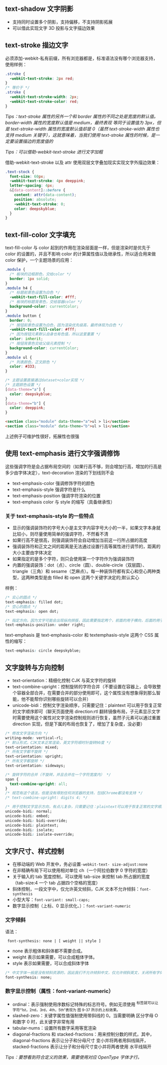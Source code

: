 ## text-shadow 文字阴影

- 支持同时设置多个阴影，支持偏移，不支持阴影拓展
- 可以借此实现文字 3D 投影与文字描边效果

## text-stroke 描边文字

必须添加-webkit-私有前缀，所有浏览器都是，标准语法没有哪个浏览器支持，使用样例：

```css
.stroke {
  -webkit-text-stroke: 2px red;
}
/* 等价于 */
.stroke {
  -webkit-text-stroke-width: 2px;
  -webkit-text-stroke-color: red;
}
```

_Tips：text-stroke 属性的另外一个和 border 属性的不同之处是宽度的默认值。border-width 属性的宽度默认值是 medium，最终表现
等同于设置值为 3px，但是 text-stroke-width 属性的宽度默认值却是 0（虽然 text-stroke-width 属性也支持 medium 关键字），这就意味着，当我们使用 text-stroke 属性的时候，是一定要设置描边的宽度值的_

_Tips：可以借助-webkit-text-stroke 进行文字加粗_

借助-webkit-text-stroke 以及 attr 使用双层文字叠加现实实现文字外描边效果：

```css
.text-stock {
  font-size: 60px;
  -webkit-text-stroke: 4px deeppink;
  letter-spacing: 4px;
  &[data-content]::before {
    content: attr(data-content);
    position: absolute;
    -webkit-text-stroke: 0;
    color: deepskyblue;
  }
}
```

## text-fill-color 文字填充

text-fill-color 与 color 起到的作用在渲染层面是一样，但是渲染时是优先于 color 的设置的，并且不影响 color 的计算属性值以及继承性，所以适合用来做 color 保护，一个主题场景的应用：

```css
.module {
  /* 板块的边框颜色，交给color */
  border: 1px solid;
}
.module h4 {
  /* 标题前景色设置为白色 */
  -webkit-text-fill-color: #fff;
  /* 板块的标题背景色，交给容器color */
  background-color: currentColor;
}
.module button {
  border: 0;
  /* 按钮前景色设置为白色，因为渲染优先级高，最终体现为白色 */
  -webkit-text-fill-color: #fff;
  /* 因为按钮元素默认自身也有色值，所以这里重置 */
  color: inherit;
  /* 按钮背景色交给父级元素控制 */
  background-color: currentColor;
}
.module ul {
  /* 列表颜色，正文颜色 */
  color: #333;
}

/* 主题设置直接通过dataset+color实现 */
/* 主题颜色设置 */
[data-theme="a"] {
  color: deepskyblue;
}
[data-theme="b"] {
  color: deeppink;
}
```

```html
<section class="module" data-theme="a">ul > li</section>
<section class="module" data-theme="b">ul > li</section>
```

上述例子可维护性很好，拓展性也很强

## 使用 text-emphasis 进行文字强调修饰

这些强调字符是会占据布局空间的（如果行高不够，则会增加行高，增加的行高是多少由字体决定），text-decoration 渲染的下划线则不会

- text-emphasis-color 强调修饰字符的颜色
- text-emphasis-style 强调字符是什么
- text-emphasis-position 强调字符渲染的位置
- text-emphasis color 与 style 的缩写（具备继承性）

### 关于 text-emphasis-style 的一些特点

- 显示的强调装饰符的字号大小是主文字内容字号大小的一半，如果文字本身就比较小，则尽量使用简单的强调字符，不然看不清
- 如果行高不是很高，则强调装饰符会自动增加当前这一行所占据的高度
- 强调装饰符和正文之间的距离是无法通过设置行高等属性进行调节的，距离的大小主要由字体决定
- 如果指定的是多个字符，则只会使用第一个字符作为强调装饰符
- 内置的强调装饰：dot（点）、circle（圆）、double-circle（双层圆）、triangle（三角）和 sesame（芝麻点）。每一种装饰符都有实心和空心两种类型，这两种类型是由 filled 和 open 这两个关键字决定的;默认实心

样例：

```css
/* 实心的圆点 */
text-emphasis: filled dot;
/* 空心的圆点 */
text-emphasis: open dot;

/* 指定方向，因为文字可能会出现纵向排版，因此需要指定两个，前面的用于横向，后面的用于纵向排版 */
text-emphasis-position: under right;
```

text-emphasis 是 text-emphasis-color 和 textemphasis-style 这两个 CSS 属性的缩写：

```css
text-emphasis: circle deepskyblue;
```

## 文字旋转与方向控制

- text-orientation：精细化控制 CJK 与英文字符的旋转
- text-combine-upright：控制旋转的字符合并（不要设置在容器上，会导致整个容器全部合并，在需要合并的部分使用即可，这个属性没有想象得到那么智能，他不能帮你识别哪些旋转可以合并）
- unicode-bidi：控制文字渲染顺序，只需要记住：plaintext 可以用于恢复正常的文字顺序即可（聊天页面使用 direction:rtl 翻转镜像布局，子元素显示文字时需要使用这个属性对文字渲染控制规则进行恢复，虽然子元素可以通过重置 direction 实现，但是下属的布局也恢复了，增加了复杂度，没必要）

```css
/* 修改文字渲染方向 */
writing-mode: vertical-rl;
/* 默认形式，CJK文本正常渲染，英文字符顺时针旋转90度 */
text-orientation: mixed;
/* 所有文字都不旋转 */
text-orientation: upright;
/* 所有文字都旋转 */
text-orientation: sideways;

/* 旋转字符的合并（不旋转，并且合并在一个字符宽度内） */
span {
  text-combine-upright: all;
}
/* 规范有这个语法，但是没有得到任何浏览器的支持，包括Chrome都没有支持 */
/* text-combine-upright: digits 4; */

/* 用于控制文字显示方向，有点儿复杂，只需要记住：plaintext可以用于恢复正常的文字顺序即可 */
unicode-bidi: normal;
unicode-bidi: embed;
unicode-bidi: bidi-override;
unicode-bidi: plaintext;
unicode-bidi: isolate;
unicode-bidi: isolate-override;
```

## 文字尺寸、样式控制

- 在移动端的 Web 开发中，务必设置`-webkit-text- size-adjust:none`
- 在非精确布局下可以使用相对单位 ch（一个阿拉伯数字 0 字符的宽度）
- 关于输入的 tab 宽度控制，可以使用 tab-size 来控制 tab 所占据的宽度（tab-size:4 一个 tab 占据四个空格的宽度）
- 斜体控制，一段文字中，仅允许英文倾斜，CJK 文本不允许倾斜：`font-synthesis`
- 小型大写：`font-variant: small-caps;`
- 数字显示控制（上标、0 显示优化、）：`font-variant-numeric`

### 文字倾斜

语法：

` font-synthesis: none | [ weight || style ]`

- none 表示粗体和斜体都不需要合成。
- weight 表示如果需要，可以合成粗体字体。
- style 表示如果需要，可以合成斜体字体

```css
/* 中文字体一般是没有倾斜资源的，因此我们不允许倾斜中文，仅允许倾斜英文，关闭所有字体合成 */
font-synthesis: none;
```

### 数字显示控制（属性：font-variant-numeric）

- ordinal：表示强制使用序数标记特殊的标志符号。例如无须使用 <sup>标签就可以让字符“1st，2nd，3rd，4th，5th”表现为 图 9-37 所示的上标效果。
- slashed-zero：关键字属性值强制使用带斜线的 0。当需要明确 区分字母 O 和数字 0 时，此关键字非常有用
- tabular-nums：设置所有数字采用等宽渲染
- diagonal-fractions 和 stacked-fractions：用来控制分数的样式，其中，diagonal-fractions 表示让分子和分母尺寸 变小并将两者用斜线隔开，stacked-fractions 表示让分子和分母尺寸变小并将两者使用 水平线隔开

_Tips：要想看到符合定义的效果，需要使用对应 OpenType 字体才行。_
